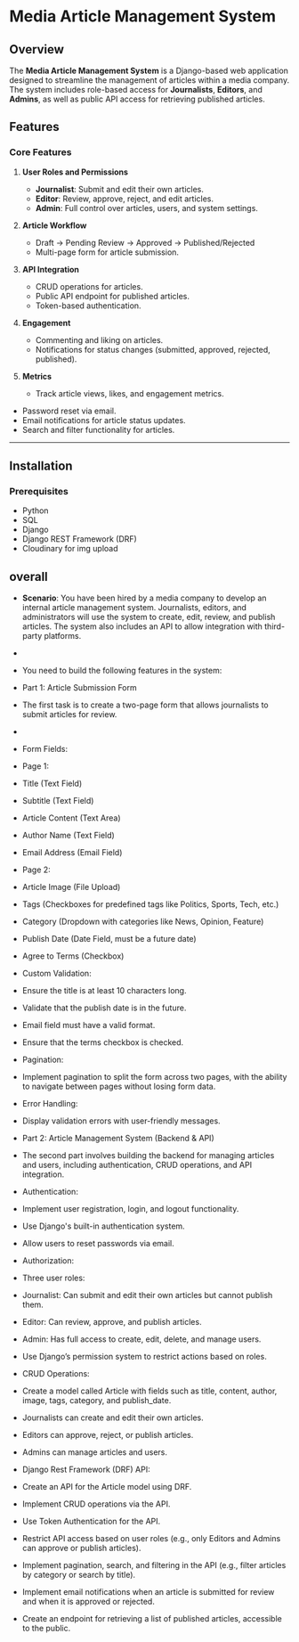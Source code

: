 # Media Article Management System

## Overview
The **Media Article Management System** is a Django-based web application designed to streamline the management of articles within a media company. The system includes role-based access for **Journalists**, **Editors**, and **Admins**, as well as public API access for retrieving published articles.

## Features

### Core Features
1. **User Roles and Permissions**
   - **Journalist**: Submit and edit their own articles.
   - **Editor**: Review, approve, reject, and edit articles.
   - **Admin**: Full control over articles, users, and system settings.

2. **Article Workflow**
   - Draft → Pending Review → Approved → Published/Rejected
   - Multi-page form for article submission.

3. **API Integration**
   - CRUD operations for articles.
   - Public API endpoint for published articles.
   - Token-based authentication.

4. **Engagement**
   - Commenting and liking on articles.
   - Notifications for status changes (submitted, approved, rejected, published).

5. **Metrics**
   - Track article views, likes, and engagement metrics.

- Password reset via email.
- Email notifications for article status updates.
- Search and filter functionality for articles.

---

## Installation

### Prerequisites
- Python 
- SQL
- Django 
- Django REST Framework (DRF)
- Cloudinary for img upload


## overall 

- **Scenario**: You have been hired by a media company to develop an internal article management system. Journalists, editors, and administrators will use the system to create, edit, review, and publish articles. The system also includes an API to allow integration with third-party platforms.
- 
- You need to build the following features in the system:
- Part 1: Article Submission Form
- The first task is to create a two-page form that allows journalists to submit articles for review.
- 
- Form Fields:
- Page 1:
- Title (Text Field)
- Subtitle (Text Field)
- Article Content (Text Area)
- Author Name (Text Field)
- Email Address (Email Field)

- Page 2:
- Article Image (File Upload)
- Tags (Checkboxes for predefined tags like Politics, Sports, Tech, etc.)
- Category (Dropdown with categories like News, Opinion, Feature)
- Publish Date (Date Field, must be a future date)
- Agree to Terms (Checkbox)
- Custom Validation:
- Ensure the title is at least 10 characters long.
- Validate that the publish date is in the future.
- Email field must have a valid format.
- Ensure that the terms checkbox is checked.
- Pagination:
- Implement pagination to split the form across two pages, with the ability to navigate between pages without losing form data.
- Error Handling:
- Display validation errors with user-friendly messages.
- Part 2: Article Management System (Backend & API)
- The second part involves building the backend for managing articles and users, including authentication, CRUD operations, and API integration.

- Authentication:
- Implement user registration, login, and logout functionality.
- Use Django's built-in authentication system.
- Allow users to reset passwords via email.
- Authorization:
- Three user roles:
- Journalist: Can submit and edit their own articles but cannot publish them.
- Editor: Can review, approve, and publish articles.
- Admin: Has full access to create, edit, delete, and manage users.
- Use Django’s permission system to restrict actions based on roles.
- CRUD Operations:
- Create a model called Article with fields such as title, content, author, image, tags, category, and publish_date.
- Journalists can create and edit their own articles.
- Editors can approve, reject, or publish articles.
- Admins can manage articles and users.
- Django Rest Framework (DRF) API:
- Create an API for the Article model using DRF.
- Implement CRUD operations via the API.
- Use Token Authentication for the API.
- Restrict API access based on user roles (e.g., only Editors and Admins can approve or publish articles).
- Implement pagination, search, and filtering in the API (e.g., filter articles by category or search by title).
- Implement email notifications when an article is submitted for review and when it is approved or rejected.
- Create an endpoint for retrieving a list of published articles, accessible to the public.